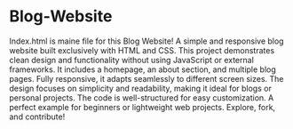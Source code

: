# Blog-Website

Index.html is maine file for this Blog Website!
A simple and responsive blog website built exclusively with HTML and CSS. This project demonstrates clean design and functionality without using JavaScript or external frameworks. It includes a homepage, an about section, and multiple blog pages. Fully responsive, it adapts seamlessly to different screen sizes. The design focuses on simplicity and readability, making it ideal for blogs or personal projects. The code is well-structured for easy customization. A perfect example for beginners or lightweight web projects. Explore, fork, and contribute!
